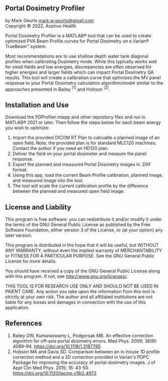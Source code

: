 ## Portal Dosimetry Profiler

by Mark Geurts <mark.w.geurts@gmail.com>
<br>Copyright &copy; 2022, Aspirus Health

Portal Dosimetry Profiler is a MATLAB&reg; tool that can be used to create optimized PVA Beam Profile curves for Portal Dosimetry on a Varian&reg; TrueBeam&trade; system. 

Most recommendations are to use shallow depth water tank diagonal profiles when calibrating Dosimetry mode. While this typically works well for small fields and low energies, discrepancies are often observed for higher energies and larger fields which can impact Portal Dosimetry QA results. This tool will create a calibration curve that optimizes the MV panel response to your Portal Dosimetry calculation algorithm/model similar to the approaches presented in Bailey <sup>[1]</sup> and Hobson <sup>[2]</sup>.

## Installation and Use

Download the PDProfiler.mlapp and other repository files and run in MATLAB&reg; 2021 or later. Then follow the steps below for each beam energy you wish to optimize:

1. Import the provided DICOM RT Plan to calcualte a planned image of an open field. Note, the provided plan is for standard MLC120 machines. Contact the author if you need an HD120 plan.
2. Deliver the field on your portal dosimeter and measure the panel response.
3. Export the planned and measured Portal Dosimetry images in .DXF format.
4. Using this app, load the current Beam Profile calibration, planned image, and measured image into the tool.
5. The tool will scale the current calibration profile by the difference between the planned and measured open field image.

## License and Liability

This program is free software: you can redistribute it and/or modify it under the terms of the GNU General Public License as published by the Free Software Foundation, either version 3 of the License, or (at your option) any later version.

This program is distributed in the hope that it will be useful, but WITHOUT ANY WARRANTY; without even the implied warranty of MERCHANTABILITY or FITNESS FOR A PARTICULAR PURPOSE. See the GNU General Public License for more details.

You should have received a copy of the GNU General Public License along with this program. If not, see http://www.gnu.org/licenses/.

THIS TOOL IS FOR RESEARCH USE ONLY AND SHOULD NOT BE USED IN PAIENT CARE. Any action you take upon the information from this tool is strictly at your own risk. The author and all affiliated institutions are not liable for any losses and damages in connection with the use of this application.

## References

1. Bailey DW, Kumaraswamy L, Podgorsak MB. An effective correction algorithm for off-axis portal dosimetry errors. Med Phys. 2009; 36(9): 4089–94. https://doi.org/10.1118/1.3187785
2. Hobson MA and Davis SD. Comparison between an in-house 1D profile correction method and a 2D correction provided in Varian's PDPC Package for improving the accuracy of portal dosimetry images. J of Appl Clin Med Phys. 2015; 16: 43-50. https://doi.org/10.1120/jacmp.v16i2.4973
